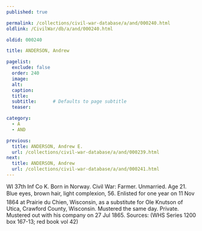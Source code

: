 ```yaml
---
published: true

permalink: /collections/civil-war-database/a/and/000240.html
oldlink: /CivilWar/db/a/and/000240.html

oldid: 000240

title: ANDERSON, Andrew

pagelist:
  exclude: false
  order: 240
  image: 
  alt:
  caption:
  title:
  subtitle:      # Defaults to page subtitle
  teaser:

category: 
  - A 
  - AND

previous:
  title: ANDERSON, Andrew E.
  url: /collections/civil-war-database/a/and/000239.html  
next:
  title: ANDERSON, Andrew
  url: /collections/civil-war-database/a/and/000241.html   
---
```

WI 37th Inf Co K. Born in Norway. Civil War: Farmer. Unmarried. Age 21. Blue eyes, brown hair, light complexion, 5&#146;6&#148;. Enlisted for one year on 11 Nov 1864 at Prairie du Chien, Wisconsin, as a substitute for Ole Knutson of Utica, Crawford County, Wisconsin. Mustered the same day. Private. Mustered out with his company on 27 Jul 1865. Sources: (WHS Series 1200 box 167-13; red book vol 42)